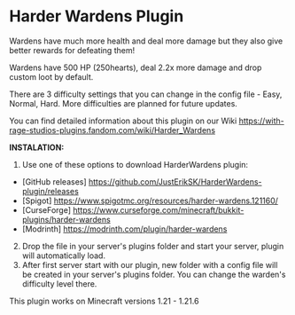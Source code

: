 # Harder Wardens Plugin
Wardens have much more health and deal more damage but they also give better rewards for defeating them!

Wardens have 500 HP (250hearts), deal 2.2x more damage and drop custom loot by default.

There are 3 difficulty settings that you can change in the config file - Easy, Normal, Hard. More difficulties are planned for future updates.

You can find detailed information about this plugin on our Wiki https://with-rage-studios-plugins.fandom.com/wiki/Harder_Wardens

**INSTALATION:**

1. Use one of these options to download HarderWardens plugin:
- [GitHub releases] https://github.com/JustErikSK/HarderWardens-plugin/releases
- [Spigot] https://www.spigotmc.org/resources/harder-wardens.121160/
- [CurseForge] https://www.curseforge.com/minecraft/bukkit-plugins/harder-wardens
- [Modrinth] https://modrinth.com/plugin/harder-wardens
2. Drop the file in your server's plugins folder and start your server, plugin will automatically load.
3. After first server start with our plugin, new folder with a config file will be created in your server's plugins folder. You can change the warden's difficulty level there.

This plugin works on Minecraft versions 1.21 - 1.21.6
